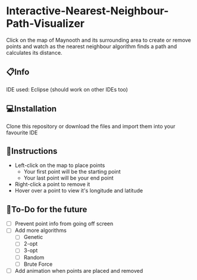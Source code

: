 # Interactive-Nearest-Neighbour-Path-Visualizer
Click on the map of Maynooth and its surrounding area to create or remove points and watch as the nearest neighbour algorithm finds a path and calculates its distance.

## :clipboard:Info
IDE used: Eclipse (should work on other IDEs too)

## :computer:Installation
Clone this repository or download the files and import them into your favourite IDE

## :book:Instructions
* Left-click on the map to place points
  * Your first point will be the starting point
  * Your last point will be your end point
* Right-click a point to remove it
* Hover over a point to view it's longitude and latitude

## :wrench:To-Do for the future
- [ ] Prevent point info from going off screen
- [ ] Add more algorithms
  - [ ] Genetic
  - [ ] 2-opt
  - [ ] 3-opt
  - [ ] Random
  - [ ] Brute Force
- [ ] Add animation when points are placed and removed
